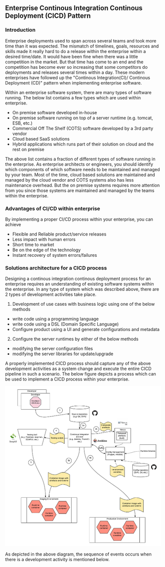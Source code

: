 ## Enterprise Continous Integration Continous Deployment (CICD) Pattern

### Introduction
Enterprise deployments used to span across several teams and took more time than it was expected. The mismatch of timelines, goals, resources and skills made it really hard to do a release within the enterprise within a desired time/date. It would have been fine when there was a little competition in the market. But that time has come to an end and the competition has become ever so increasing that some competitors do deployments and releases several times within a day. These modern enterprises have followed up the "Continous Integration(CI)/ Continous Deployment (CD)" pattern when implementing enterprise software. 

Within an enterprise software system, there are many types of software running. The below list contains a few types which are used within enterprise.
- On premise software developed in-house 
- On premise software running on top of a server runtime (e.g. tomcat, ESB, etc.)
- Commercial Off The Shelf (COTS) software developed by a 3rd party vendor
- Cloud based SaaS solutions
- Hybrid applications which runs part of their solution on cloud and the rest on premise

The above list contains a fraction of different types of software running in the enterprise. As enterprise architects or engineers, you should identify which components of which software needs to be maintained and managed by your team. Most of the time, cloud based solutions are maintained and managed by the cloud vendor and COTS systems also has less maintenance overhead. But the on premise systems requires more attention from you since those systems are maintained and managed by the teams within the enterprise. 

### Advantages of CI/CD within enterprise
By implementing a proper CI/CD process within your enterprise, you can achieve 
- Flexible and Reliable product/service releases
- Less impact with human errors
- Short time to market 
- Be on the edge of the technology
- Instant recovery of system errors/failures

### Solutions architecture for a CICD process 
Designing a continous integration continous deployment process for an enterprise requires an understanding of existing software systems within the enterprise. In any type of system which was described above, there are 2 types of development activities take place. 

1. Development of use cases with business logic using one of the below methods
- write code using a programming language 
- write code using a DSL (Domain Specific Language)
- Configure product using a UI and generate configurations and metadata

2. Configure the server runtimes by either of the below methods
- modifying the server configuration files
- modifying the server libraries for update/upgrade

A properly implemented CICD process should capture any of the above development activities as a system change and execute the entire CICD pipeline in such a scenario. The below figure depicts a process which can be used to implement a CICD process within your enterprise.

![Enterprise-CICD-Pattern](Enterprise-CI_CD-Pattern.png)

As depicted in the above diagram, the sequence of events occurs when there is a development activity is mentioned below.

